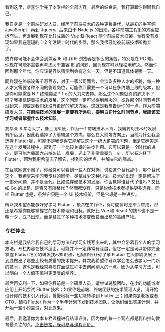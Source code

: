 看到这里，恭喜你学完了本专栏的全部内容。最后的结束语，我打算跟你聊聊我自己。

我自身是一个前端研发人员，经历了前端技术的各种更新换代，从最初的手写纯 JavaScript，再到 Jquery，后来由于 Node.js 的出现，各种前端工程化的方案应运而生，再发展到现在比较成熟的 Vue 和 React 两个前端技术框架。你有没有发现如果我在短短的 1-2 年没跟上时代的步伐，那么我很可能被前端技术所抛弃了。

或许你可能不会体会到兼容 IE 和 非 IE 浏览器是多么的痛苦，特别是在 PC 端。你现在可能不需要再考虑关于兼容 IE 的问题，因为现在可以轻松地解决。然而你回到那个年代，你应该是可以猜测到会有这么一天，但是不知道具体是哪一天。

同样现在终端设备千奇百态，对于一家公司而言，会涉及多种人才的招聘，每一种人才又需要各种不同的管理岗位，可能你只需要一个可以在多终端上线的版本，但是你可能需要 N * 终端类型 * 1.x 的人力来支持。那么这个问题就真的解决不了吗？我相信随着技术的发展，这个问题一定可以得到解决的，或许那个时间节点还没到来，抑或是我们还没有更好的解决方案。这就是我想告诉你的一点，作为前端研发人员，**在前端技术的发展一定要有所远见，要明白在什么时间节点，我应该去学习或者掌握什么技术知识。**

我毕业 8 年之久了，像上面所说，作为一个前端技术人员，我需要对技术的发展有所远见，因此我选择了大前端这个方向。那么在大前端方向上，当前为什么我会选择 Flutter 呢，可能不是我觉得它能解决这个一统大前端的问题，但是它确实是在这个发展过程中，起到了一个比较关键的进步作用。它可以算是一个时代的进步，更可能为后面大前端的统一发展，迈出了非常重要的一步，所以我选择了 Flutter ，因为我更希望去了解它，找到它的优点，并解决它的痛点。

在互联网这个圈子，你经常可以看到一些人在对撕，讨论这个替代那个，那个替代这个。我希望来学习我专栏的同学，尽量减少这种讨论。技术的出现一定是解决了一部分问题，并不是替代，比如说存储技术的发展，你会觉得谁替代了谁吗？又比如 Go 的出现，是否又有所替代？然而都没有，只是说给技术者提供更多选择。同样 Flutter 也是，虽然它只是一个 UI 技术框架，但是它却是一种进步。

所以我希望你能够好好学习 Flutter ，虽然在工作中，你可能暂时还不会应用，但还是希望你能够掌握它的技术原理和目标。就好比 Vue 和 React 的技术也不是一朝一夕，立马出现，而是经过了多种技术演变改良而出现的高级产物。

### 专栏体会

本专栏是我结合我自己的学习方法和学习实践写出来的，其中会带着我个人的学习方法。专栏内容在技术层面，可能并不一定非常有深度，但它一定是可以带你完全掌握 Flutter 相关的研发技术知识点，也同样会让你了解 Flutter 在大前端发展上到底做出了哪些比较有质量的技术提升。其次我希望你可以学会怎么去学习一门新的技术，这也是我经常喜欢在面试过程中去询问别人的一点。因为从学习方法，可以明白一个人值不值得更深度的培养。

最后再安利一下，如果你目前是一个研发人员，请尝试说服团队，在小的功能或者应用上开始尝试 Flutter 技术；如果你是前端、终端团队的技术管理人员，请开始设计你的技术引入计划，慢慢地将一些功能转移到 Flutter 上；如果你是老板或者 CTO，请将 Flutter 作为一个半年计划下发到技术团队，让他们给出实践计划，并开始一些小的尝试，对比效果。

最后，我邀请你为本专栏课程进行结课评价，因为你的每一个观点都是我和拉勾教育最关注的点。[点击链接，既可参与课程评价。](https://wj.qq.com/s2/6901229/2773)